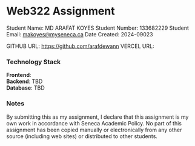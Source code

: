 # Web322 Assignment

Student Name:  MD ARAFAT KOYES
Student Number:  133682229
Student Email:  makoyes@myseneca.ca
Date Created:  2024-09023

GITHUB URL:  https://github.com/arafdewann
VERCEL URL:   

### Technology Stack

**Frontend**:    
**Backend**: TBD  
**Database**: TBD  

### Notes

By submitting this as my assignment, I declare that this assignment is my own work in accordance with Seneca Academic Policy. No part of this assignment has been copied manually or electronically from any other source (including web sites) or distributed to other students.
